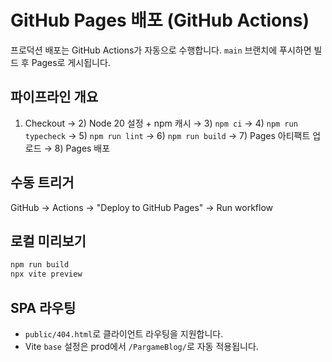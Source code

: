 # GitHub Pages 배포 (GitHub Actions)

프로덕션 배포는 GitHub Actions가 자동으로 수행합니다. `main` 브랜치에 푸시하면 빌드 후 Pages로 게시됩니다.

## 파이프라인 개요
1) Checkout → 2) Node 20 설정 + npm 캐시 → 3) `npm ci` → 4) `npm run typecheck` → 5) `npm run lint` → 6) `npm run build` → 7) Pages 아티팩트 업로드 → 8) Pages 배포

## 수동 트리거
GitHub → Actions → "Deploy to GitHub Pages" → Run workflow

## 로컬 미리보기
```bash
npm run build
npx vite preview
```

## SPA 라우팅
- `public/404.html`로 클라이언트 라우팅을 지원합니다.
- Vite `base` 설정은 prod에서 `/PargameBlog/`로 자동 적용됩니다.

